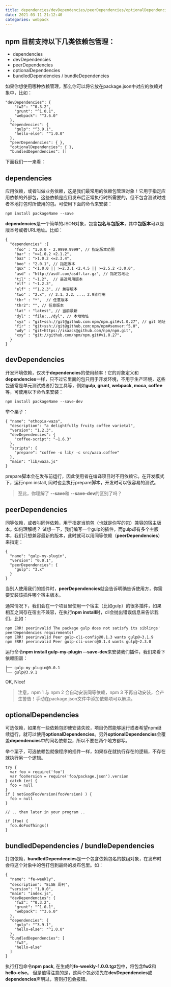 ```yaml
---
title: dependencies/devDependencies/peerDependencies/optionalDependencies/bundledDependencies
date: 2021-03-11 21:12:40
categories: webpack
---
```


## **npm** 目前支持以下几类依赖包管理：

*   dependencies
*   devDependencies
*   peerDependencies
*   optionalDependencies
*   bundledDependencies / bundleDependencies

如果你想使用哪种依赖管理，那么你可以将它放在package.json中对应的依赖对象中，比如：

```
"devDependencies": {
    "fw2": "^0.3.2",
    "grunt": "^1.0.1",
    "webpack": "^3.6.0"
  },
  "dependencies": {
    "gulp": "^3.9.1",
    "hello-else": "^1.0.0"
  },
  "peerDependencies": { },
  "optionalDependencies": { },
  "bundledDependencies": [] 
```

下面我们一一来看：

## dependencies

应用依赖，或者叫做业务依赖，这是我们最常用的依赖包管理对象！它用于指定应用依赖的外部包，这些依赖是应用发布后正常执行时所需要的，但不包含测试时或者本地打包时所使用的包。可使用下面的命令来安装：

```
npm install packageName --save

```

**dependencies**是一个简单的JSON对象，包含**包名**与**包版本**，其中**包版本**可以是版本号或者URL地址。比如：

```
{ 
  "dependencies" :{ 
    "foo" : "1.0.0 - 2.9999.9999", // 指定版本范围
    "bar" : ">=1.0.2 <2.1.2", 
    "baz" : ">1.0.2 <=2.3.4", 
    "boo" : "2.0.1", // 指定版本
    "qux" : "<1.0.0 || >=2.3.1 <2.4.5 || >=2.5.2 <3.0.0", 
    "asd" : "http://asdf.com/asdf.tar.gz", // 指定包地址
    "til" : "~1.2",  // 最近可用版本
    "elf" : "~1.2.3", 
    "elf" : "^1.2.3", // 兼容版本
    "two" : "2.x", // 2.1、2.2、...、2.9皆可用
    "thr" : "*",  // 任意版本
    "thr2": "", // 任意版本
    "lat" : "latest", // 当前最新
    "dyl" : "file:../dyl", // 本地地址
    "xyz" : "git+ssh://git@github.com:npm/npm.git#v1.0.27", // git 地址
    "fir" : "git+ssh://git@github.com:npm/npm#semver:^5.0",
    "wdy" : "git+https://isaacs@github.com/npm/npm.git",
    "xxy" : "git://github.com/npm/npm.git#v1.0.27",
  }
}
```

## devDependencies

开发环境依赖，仅次于**dependencies**的使用频率！它的对象定义和**dependencies**一样，只不过它里面的包只用于开发环境，不用于生产环境，这些包通常是单元测试或者打包工具等，例如**gulp, grunt, webpack, moca, coffee**等，可使用以下命令来安装：

```
npm install packageName --save-dev

```

举个栗子：

```
{ "name": "ethopia-waza",
  "description": "a delightfully fruity coffee varietal",
  "version": "1.2.3",
  "devDependencies": {
    "coffee-script": "~1.6.3"
  },
  "scripts": {
    "prepare": "coffee -o lib/ -c src/waza.coffee"
  },
  "main": "lib/waza.js"
}
```

prepare脚本会在发布前运行，因此使用者在编译项目时不用依赖它。在开发模式下，运行npm install, 同时也会执行prepare脚本，开发时可以很容易的测试。

> 至此，你理解了 **--save**和 **--save-dev**的区别了吗？

## peerDependencies

同等依赖，或者叫同伴依赖，用于指定当前包（也就是你写的包）兼容的宿主版本。如何理解呢？ 试想一下，我们编写一个gulp的插件，而gulp却有多个主版本，我们只想兼容最新的版本，此时就可以用同等依赖（**peerDependencies**）来指定：

```
{
  "name": "gulp-my-plugin",
  "version": "0.0.1",
  "peerDependencies": {
    "gulp": "3.x"
  }
}
```

当别人使用我们的插件时，**peerDependencies**就会告诉明确告诉使用方，你需要安装该插件哪个宿主版本。

通常情况下，我们会在一个项目里使用一个宿主（比如gulp）的很多插件，如果相互之间存在宿主不兼容，在执行**npm install**时，cli会抛出错误信息来告诉我们，比如：

```
npm ERR! peerinvalid The package gulp does not satisfy its siblings' peerDependencies requirements!
npm ERR! peerinvalid Peer gulp-cli-config@0.1.3 wants gulp@~3.1.9
npm ERR! peerinvalid Peer gulp-cli-users@0.1.4 wants gulp@~2.3.0
```

运行命令**npm install gulp-my-plugin --save-dev**来安装我们插件，我们来看下依赖图谱：

```
├── gulp-my-plugin@0.0.1
└── gulp@3.9.1
```

OK, Nice!

> 注意，npm 1 与 npm 2 会自动安装同等依赖，npm 3 不再自动安装，会产生警告！手动在package.json文件中添加依赖项可以解决。

## optionalDependencies

可选依赖，如果有一些依赖包即使安装失败，项目仍然能够运行或者希望npm继续运行，就可以使用**optionalDependencies**。另外**optionalDependencies**会覆盖**dependencies**中的同名依赖包，所以不要在两个地方都写。

举个栗子，可选依赖包就像程序的插件一样，如果存在就执行存在的逻辑，不存在就执行另一个逻辑。

```
try {
  var foo = require('foo')
  var fooVersion = require('foo/package.json').version
} catch (er) {
  foo = null
}
if ( notGoodFooVersion(fooVersion) ) {
  foo = null
}
 
// .. then later in your program ..
 
if (foo) {
  foo.doFooThings()
}
```

## bundledDependencies / bundleDependencies

打包依赖，**bundledDependencies**是一个包含依赖包名的数组对象，在发布时会将这个对象中的包打包到最终的发布包里。如：

```
{
  "name": "fe-weekly",
  "description": "ELSE 周刊",
  "version": "1.0.0",
  "main": "index.js",
  "devDependencies": {
    "fw2": "^0.3.2",
    "grunt": "^1.0.1",
    "webpack": "^3.6.0"
  },
  "dependencies": {
    "gulp": "^3.9.1",
    "hello-else": "^1.0.0"
  },
  "bundledDependencies": [
    "fw2",
    "hello-else"
  ]
}
```

执行打包命令**npm pack**, 在生成的**fe-weekly-1.0.0.tgz**包中，将包含**fw2**和**hello-else**。 但是值得注意的是，这两个包必须先在**devDependencies**或**dependencies**声明过，否则打包会报错。
